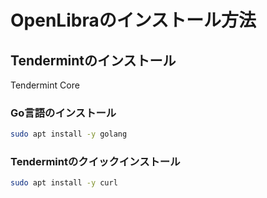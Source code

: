 # OpenLibraのインストール方法


## Tendermintのインストール

Tendermint Core

### Go言語のインストール

```bash
sudo apt install -y golang
```

### Tendermintのクイックインストール

```bash
sudo apt install -y curl
```